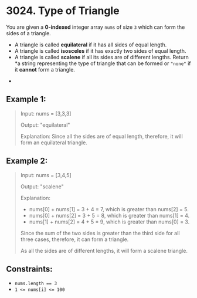 # 3024. Type of Triangle
You are given a **0-indexed** integer array `nums` of size `3` which can form the sides of a triangle.

- A triangle is called **equilateral** if it has all sides of equal length.
- A triangle is called **isosceles** if it has exactly two sides of equal length.
- A triangle is called **scalene** if all its sides are of different lengths.
Return *a string representing the type of triangle that can be formed or `"none"` if it **cannot** form a triangle.
*
 

## Example 1:

> Input: nums = [3,3,3]
>
> Output: "equilateral"
>
>Explanation: Since all the sides are of equal length, therefore, it will form an equilateral triangle.
## Example 2:

> Input: nums = [3,4,5]
>
> Output: "scalene"
>
> Explanation: 
> - nums[0] + nums[1] = 3 + 4 = 7, which is greater than nums[2] = 5.
> - nums[0] + nums[2] = 3 + 5 = 8, which is greater than nums[1] = 4.
> - nums[1] + nums[2] = 4 + 5 = 9, which is greater than nums[0] = 3. 
>
> Since the sum of the two sides is greater than the third side for all three cases, therefore, it can form a triangle.
>
> As all the sides are of different lengths, it will form a scalene triangle.

## Constraints:

- `nums.length == 3`
- `1 <= nums[i] <= 100`